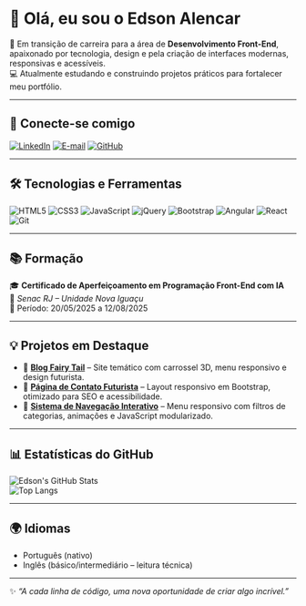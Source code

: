 # 👋 Olá, eu sou o Edson Alencar

🚀 Em transição de carreira para a área de **Desenvolvimento Front-End**, apaixonado por tecnologia, design e pela criação de interfaces modernas, responsivas e acessíveis.  
💻 Atualmente estudando e construindo projetos práticos para fortalecer meu portfólio.  

---

## 🔗 Conecte-se comigo
[![LinkedIn](https://img.shields.io/badge/LinkedIn-0077B5?style=for-the-badge&logo=linkedin&logoColor=white)](https://www.linkedin.com/in/edson-alencar-814098356)
[![E-mail](https://img.shields.io/badge/Email-D14836?style=for-the-badge&logo=gmail&logoColor=white)](mailto:EdsonAlencar@aol.com)
[![GitHub](https://img.shields.io/badge/GitHub-181717?style=for-the-badge&logo=github&logoColor=white)](https://github.com/Edson-Fox)

---

## 🛠️ Tecnologias e Ferramentas
![HTML5](https://img.shields.io/badge/HTML5-E34F26?style=for-the-badge&logo=html5&logoColor=white)
![CSS3](https://img.shields.io/badge/CSS3-1572B6?style=for-the-badge&logo=css3&logoColor=white)
![JavaScript](https://img.shields.io/badge/JavaScript-F7DF1E?style=for-the-badge&logo=javascript&logoColor=black)
![jQuery](https://img.shields.io/badge/jQuery-0769AD?style=for-the-badge&logo=jquery&logoColor=white)
![Bootstrap](https://img.shields.io/badge/Bootstrap-563D7C?style=for-the-badge&logo=bootstrap&logoColor=white)
![Angular](https://img.shields.io/badge/Angular-DD0031?style=for-the-badge&logo=angular&logoColor=white)
![React](https://img.shields.io/badge/React-20232A?style=for-the-badge&logo=react&logoColor=61DAFB)
![Git](https://img.shields.io/badge/Git-F05032?style=for-the-badge&logo=git&logoColor=white)

---

## 📚 Formação
🎓 **Certificado de Aperfeiçoamento em Programação Front-End com IA**  
📍 *Senac RJ – Unidade Nova Iguaçu*  
📅 Período: 20/05/2025 a 12/08/2025  

---

## 💡 Projetos em Destaque
- 🔹 [**Blog Fairy Tail**](https://github.com/Edson-Fox/Fairy-Tail-Blog) – Site temático com carrossel 3D, menu responsivo e design futurista.  
- 🔹 [**Página de Contato Futurista**](https://github.com/Edson-Fox/Futuristic-Contact-Page) – Layout responsivo em Bootstrap, otimizado para SEO e acessibilidade.  
- 🔹 [**Sistema de Navegação Interativo**](https://github.com/Edson-Fox/Interactive-Navigation) – Menu responsivo com filtros de categorias, animações e JavaScript modularizado.  

---

## 📊 Estatísticas do GitHub
![Edson's GitHub Stats](https://github-readme-stats.vercel.app/api?username=Edson-Fox&show_icons=true&theme=tokyonight)  
![Top Langs](https://github-readme-stats.vercel.app/api/top-langs/?username=Edson-Fox&layout=compact&theme=tokyonight)

---

## 🌍 Idiomas
- Português (nativo)  
- Inglês (básico/intermediário – leitura técnica)  

---

✨ *“A cada linha de código, uma nova oportunidade de criar algo incrível.”*  
